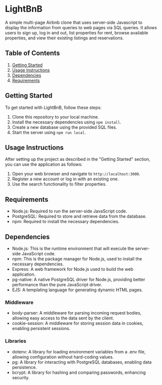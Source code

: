 # LightBnB

A simple multi-page Airbnb clone that uses server-side Javascript to display the information from queries to web pages via SQL queries.
It allows users to sign up, log in and out, list properties for rent, browse available properties, and view their existing listings and reservations.

## Table of Contents

1. [Getting Started](#getting-started)
2. [Usage Instructions](#usage-instructions)
3. [Dependencies](#dependencies)
4. [Requirements](#requirements)

## Getting Started

To get started with LightBnB, follow these steps:

1. Clone this repository to your local machine.
2. Install the necessary dependencies using `npm install`.
3. Create a new database using the provided SQL files.
4. Start the server using `npm run local`.

## Usage Instructions

After setting up the project as described in the "Getting Started" section, you can use the application as follows:

1. Open your web browser and navigate to `http://localhost:3000`.
2. Register a new account or log in with an existing one.
3. Use the search functionality to filter properties.

## Requirements

- Node.js: Required to run the server-side JavaScript code.
- PostgreSQL: Required to store and retrieve data from the database.
- npm: Required to install the necessary dependencies.

## Dependencies

- Node.js: This is the runtime environment that will execute the server-side JavaScript code.
- npm: This is the package manager for Node.js, used to install the necessary dependencies.
- Express: A web framework for Node.js used to build the web application.
- pg-native: A native PostgreSQL driver for Node.js, providing better performance than the pure JavaScript driver.
- EJS: A templating language for generating dynamic HTML pages.

### Middleware
- body-parser: A middleware for parsing incoming request bodies, allowing easy access to the data sent by the client.
- cookie-session: A middleware for storing session data in cookies, enabling persistent sessions.

### Libraries
- dotenv: A library for loading environment variables from a .env file, allowing configuration without hard-coding values.
- pg: A library for interacting with PostgreSQL databases, enabling data persistence.
- bcrypt: A library for hashing and comparing passwords, enhancing security.